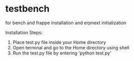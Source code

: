 # testbench
for bench and frappe installation and erpnext initialization

Installation Steps:

1. Place test.py file inside your Home directory
2. Open terminal and go to the Home directory using shell
3. Run the test.py file by entering 'python test.py'
